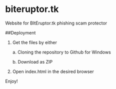 # biteruptor.tk
Website for BItEruptor.tk phishing scam protector

##Deployment

1. Get the files by either

    a. Cloning the repository to Github for Windows
    
    b. Download as ZIP
    
2. Open index.html in the desired browser

Enjoy!

